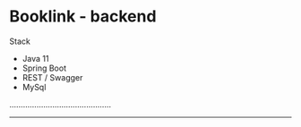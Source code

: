 # Booklink - backend

Stack
- Java 11
- Spring Boot
- REST / Swagger
- MySql

.............................................
***********